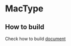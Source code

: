 MacType
========================


How to build
-------------

Check how to build [document](https://github.com/snowie2000/mactype/blob/master/doc/HOWTOBUILD.md)
